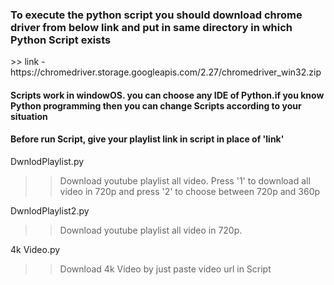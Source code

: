 <h3>To execute the python script you should download chrome driver from below link and put in same directory in which Python Script exists</h3>
>> link - https://chromedriver.storage.googleapis.com/2.27/chromedriver_win32.zip
<h4> Scripts work in windowOS. you can choose any IDE of Python.if you know Python programming then you can change Scripts according to your situation</h4>

<h4> Before run Script, give your playlist link in script in place of 'link'</h4>

DwnlodPlaylist.py
>> Download youtube playlist all video. Press '1' to download all video in 720p and press '2' to choose between 720p and 360p

DwnlodPlaylist2.py
>>  Download youtube playlist all video in 720p.

4k Video.py
>>Download 4k Video by just paste video url in Script
